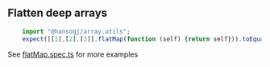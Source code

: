 
## Flatten deep arrays

```js
    import "@hansogj/array.utils";
    expect([[1],[2],[3]].flatMap(function (self) {return self})).toEqual([1,2,3]);
```

See  [flatMap.spec.ts](./flatMap.spec.ts) for more examples
